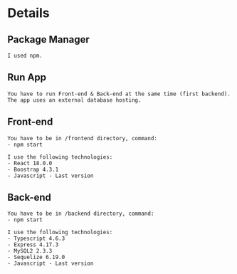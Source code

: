 # Details

## Package Manager

    I used npm.

## Run App

    You have to run Front-end & Back-end at the same time (first backend).
    The app uses an external database hosting.

## Front-end

    You have to be in /frontend directory, command:
    - npm start

    I use the following technologies:
    - React 18.0.0
    - Boostrap 4.3.1
    - Javascript - Last version

## Back-end

    You have to be in /backend directory, command:
    - npm start

    I use the following technologies:
    - Typescript 4.6.3
    - Express 4.17.3
    - MySQL2 2.3.3
    - Sequelize 6.19.0
    - Javascript - Last version
